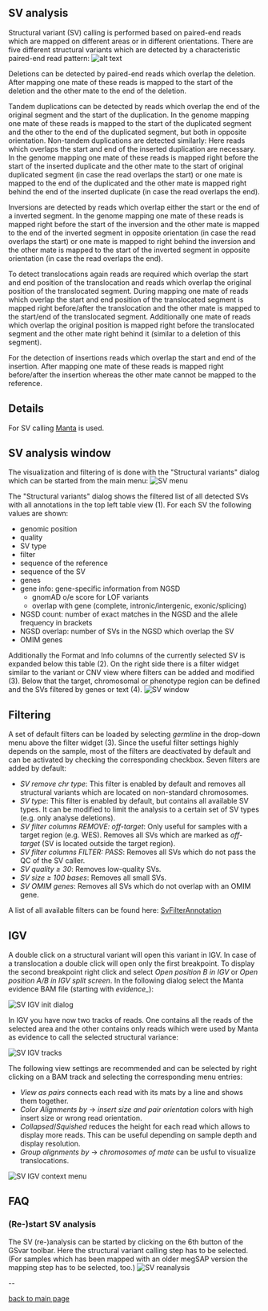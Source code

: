 ## SV analysis

Structural variant (SV) calling is performed based on paired-end reads which are mapped on different areas or in different orientations.
There are five different structural variants which are detected by a characteristic paired-end read pattern:
![alt text](sv_read_pattern.png)

Deletions can be detected by paired-end reads which overlap the deletion. After mapping one mate of these reads is mapped to the start of the deletion and the other mate to the end of the deletion. 

Tandem duplications can be detected by reads which overlap the end of the original segment and the start of the duplication. In the genome mapping one mate of these reads is mapped to the start of the duplicated segment and the other to the end of the duplicated segment, but both in opposite orientation. Non-tandem duplications are detected similarly: Here reads which overlaps the start and end of the inserted duplication are necessary. In the genome mapping one mate of these reads is mapped right before the start of the inserted duplicate and the other mate to the start of original duplicated segment (in case the read overlaps the start) or one mate is mapped to the end of the duplicated and the other mate is mapped right behind the end of the inserted duplicate (in case the read overlaps the end).

Inversions are detected by reads which overlap either the start or the end of a inverted segment. In the genome mapping one mate of these reads is mapped right before the start of the inversion and the other mate is mapped to the end of the inverted segment in opposite orientation (in case the read overlaps the start) or one mate is mapped to right behind the inversion and the other mate is mapped to the start of the inverted segment in opposite orientation (in case the read overlaps the end).

To detect translocations again reads are required which overlap the start and end position of the translocation and reads which overlap the original position of the translocated segment. During mapping one mate of reads which overlap the start and end position of the translocated segment is mapped right before/after the translocation and the other mate is mapped to the start/end of the translocated segment. Additionally one mate of reads which overlap the original position is mapped right before the translocated segment and the other mate right behind it (similar to a deletion of this segment).

For the detection of insertions reads which overlap the start and end of the insertion. After mapping one mate of these reads is mapped right before/after the insertion whereas the other mate cannot be mapped to the reference.


## Details

For SV calling [Manta](https://github.com/Illumina/manta) is used.

## SV analysis window

The visualization and filtering of is done with the "Structural variants" dialog which can be started from the main menu:
![SV menu](sv_menu.png)

The "Structural variants" dialog shows the filtered list of all detected SVs with all annotations in the top left table view (1). For each SV the following values are shown:

* genomic position
* quality
* SV type
* filter
* sequence of the reference
* sequence of the SV
* genes
* gene info: gene-specific information from NGSD
	* gnomAD o/e score for LOF variants
	* overlap with gene (complete, intronic/intergenic, exonic/splicing) 
* NGSD count: number of exact matches in the NGSD and the allele frequency in brackets
* NGSD overlap: number of SVs in the NGSD which overlap the SV
* OMIM genes	

Additionally the Format and Info columns of the currently selected SV is expanded below this table (2). On the right side there is a filter widget similar to the variant or CNV view where filters can be added and modified (3). Below that the target, chromosomal or phenotype region can be defined and the SVs filtered by genes or text (4). 
![SV window](sv_window.png)

## Filtering

A set of default filters can be loaded by selecting *germline* in the drop-down menu above the filter widget (3). Since the useful filter settings highly depends on the sample, most of the filters are deactivated by default and can be activated by checking the corresponding checkbox. Seven filters are added by default:

* *SV remove chr type*: This filter is enabled by default and removes all structural variants which are located on non-standard chromosomes.
* *SV type*: This filter is enabled by default, but contains all available SV types. It can be modified to limit the analysis to a certain set of SV types (e.g. only analyse deletions).
* *SV filter columns REMOVE: off-target*: Only useful for samples with a target region (e.g. WES). Removes all SVs which are marked as *off-target* (SV is located outside the target region).
* *SV filter columns FILTER: PASS*: Removes all SVs which do not pass the QC of the SV caller.
* *SV quality ≥ 30*: Removes low-quality SVs.
* *SV size ≥ 100 bases*: Removes all small SVs.
* *SV OMIM genes*: Removes all SVs which do not overlap with an OMIM gene.

A list of all available filters can be found here: [SvFilterAnnotation]()

## IGV

A double click on a structural variant will open this variant in IGV. In case of a translocation a double click will open only the first breakpoint. To display the second breakpoint right click and select *Open position B in IGV* or *Open position A/B in IGV split screen*. In the following dialog select the Manta evidence BAM file (starting with *evidence_*):

![SV IGV init dialog](sv_igv_initdlg.png)

In IGV you have now two tracks of reads. One contains all the reads of the selected area and the other contains only reads wihich were used by Manta as evidence to call the selected structural variance:

![SV IGV tracks](sv_igv_tracks.png)

The following view settings are recommended and can be selected by right clicking on a BAM track and selecting the corresponding menu entries:

* *View as pairs* connects each read with its mats by a line and shows them together.
* *Color Alignments by* -> *insert size and pair orientation* colors with high insert size or wrong read orientation.
* *Collapsed*/*Squished* reduces the height for each read which allows to display more reads. This can be useful depending on sample depth and display resolution.
* *Group alignments by* -> *chromosomes of mate* can be usful to visualize translocations.

![SV IGV context menu](sv_igv_contextMenu.png)



## FAQ

### (Re-)start SV analysis

The SV (re-)analysis can be started by clicking on the 6th button of the GSvar toolbar. Here the structural variant calling step has to be selected. (For samples which has been mapped with an older megSAP version the mapping step has to be selected, too.)
![SV reanalysis](sv_reanalysis.png)


--

[back to main page](index.md)

























